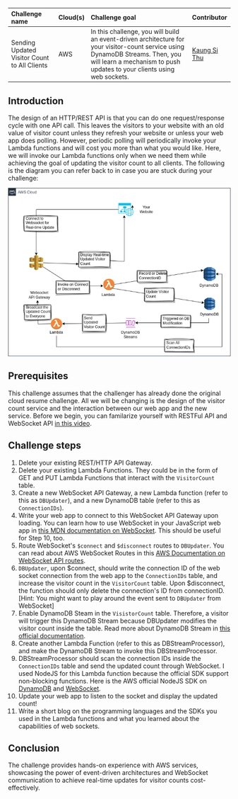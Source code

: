 | Challenge name | Cloud(s) | Challenge goal | Contributor |
| :--- | :--- | :--- | :--- |
| Sending Updated Visitor Count to All Clients | AWS | In this challenge, you will build an event-driven architecture for your visitor-count service using DynamoDB Streams. Then, you will learn a mechanism to push updates to your clients using web sockets. | [Kaung Si Thu](https://www.linkedin.com/in/kaungsithu-kst/) |

## Introduction
The design of an HTTP/REST API is that you can do one request/response cycle with one API call. This leaves the visitors to your website with an old value of visitor count unless they refresh your website or unless your web app does polling. However, periodic polling will periodically invoke your Lambda functions and will cost you more than what you would like. Here, we will invoke our Lambda functions only when we need them while achieving the goal of updating the visitor count to all clients. The following is the diagram you can refer back to in case you are stuck during your challenge:

![Alt text](images/realtime-counter.png)

## Prerequisites
This challenge assumes that the challenger has already done the original cloud resume challenge. All we will be changing is the design of the visitor count service and the interaction between our web app and the new service. Before we begin, you can familarize yourself with RESTFul API and WebSocket API [in this video](https://www.youtube.com/watch?v=4vLxWqE94l4).

## Challenge steps

1. Delete your existing REST/HTTP API Gateway.
2. Delete your existing Lambda Functions. They could be in the form of GET and PUT Lambda Functions that interact with the `VisitorCount` table. 
3. Create a new WebSocket API Gateway, a new Lambda function (refer to this as `DBUpdater`), and a new DynamoDB table (refer to this as `ConnectionIDs`).
4. Write your web app to connect to this WebSocket API Gateway upon loading. You can learn how to use WebSocket in your JavaScript web app in [this MDN documentation on WebSocket](https://developer.mozilla.org/en-US/docs/Web/API/WebSocket). This should be useful for Step 10, too.
5. Route WebSocket's `$connect` and `$disconnect` routes to `DBUpdater`. You can read about AWS WebSocket Routes in this [AWS Documentation on WebSocket API routes](https://docs.aws.amazon.com/apigateway/latest/developerguide/websocket-api-develop-routes.html). 
6. `DBUpdater`, upon $connect, should write the connection ID of the web socket connection from the web app to the `ConnectionIDs` table, and increase the visitor count in the `VisitorCount` table. Upon $disconnect, the function should only delete the connection's ID from connectionID. [Hint: You might want to play around the event sent to `DBUpdater` from WebSocket]
7. Enable DynamoDB Steam in the `VisistorCount` table. Therefore, a visitor will trigger this DynamoDB Stream because DBUpdater modifies the visitor count inside the table. Read more about DynamoDB Stream in [this official documentation](https://docs.aws.amazon.com/amazondynamodb/latest/developerguide/Streams.html).
8. Create another Lambda Function (refer to this as DBStreamProcessor), and make the DynamoDB Stream to invoke this DBStreamProcessor.
9. DBStreamProcessor should scan the connection IDs inside the `ConnectionIDs` table and send the updated count through WebSocket. I used NodeJS for this Lambda function because the official SDK support non-blocking functions. Here is the AWS official NodeJS SDK on [DynamoDB](https://docs.aws.amazon.com/AWSJavaScriptSDK/v3/latest/client/dynamodb/command/ScanCommand/) and [WebSocket](https://docs.aws.amazon.com/AWSJavaScriptSDK/v3/latest/client/apigatewaymanagementapi/).
10. Update your web app to listen to the socket and display the updated count!
11. Write a short blog on the programming languages and the SDKs you used in the Lambda functions and what you learned about the capabilities of web sockets.

## Conclusion

The challenge provides hands-on experience with AWS services, showcasing the power of event-driven architectures and WebSocket communication to achieve real-time updates for visitor counts cost-effectively.





